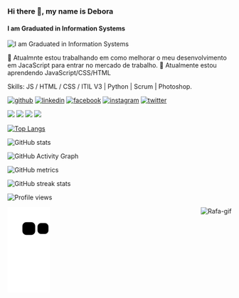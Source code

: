 ### Hi there 👋, my name is Debora
#### I am Graduated in Information Systems
![I am Graduated in Information Systems](https://scontent.fcgh7-1.fna.fbcdn.net/v/t39.30808-6/275331334_482049520073141_5837718659680056445_n.jpg?_nc_cat=101&ccb=1-5&_nc_sid=e3f864&_nc_ohc=yIoDL0FGgsQAX8CgRJr&_nc_ht=scontent.fcgh7-1.fna&oh=00_AT-1ZYorVJbZahsSwxtq0SyeRNyt6vvYe7Il-aC1RHSbCg&oe=6229365E)

🔭 Atualmnte estou trabalhando em como melhorar o meu desenvolvimento em JacaScript para entrar no mercado de trabalho.
🌱 Atualmente estou aprendendo JavaScript/CSS/HTML

Skills: JS / HTML / CSS / ITIL V3 | Python | Scrum | Photoshop.  


[<img src='https://cdn.jsdelivr.net/npm/simple-icons@3.0.1/icons/github.svg' alt='github' height='40'>](https://github.com/dllyon)  [<img src='https://cdn.jsdelivr.net/npm/simple-icons@3.0.1/icons/linkedin.svg' alt='linkedin' height='40'>](https://www.linkedin.com/in/linkedin.com/in/debora-silva-384900127/)  [<img src='https://cdn.jsdelivr.net/npm/simple-icons@3.0.1/icons/facebook.svg' alt='facebook' height='40'>](https://www.facebook.com/https://www.facebook.com/debora.felixdasilva.3)  [<img src='https://cdn.jsdelivr.net/npm/simple-icons@3.0.1/icons/instagram.svg' alt='instagram' height='40'>](https://www.instagram.com/twitter.com/Debora__Silva/)  [<img src='https://cdn.jsdelivr.net/npm/simple-icons@3.0.1/icons/twitter.svg' alt='twitter' height='40'>](https://twitter.com/twitter.com/Debora__Silva)  

<div> 
  <a href="https://instagram.com/deborallyon" target="_blank"><img src="https://img.shields.io/badge/-Instagram-%23E4405F?style=for-the-badge&logo=instagram&logoColor=white" target="_blank"></a>
  <a href = "mailto:deborafllyon@gmail.com"><img src="https://img.shields.io/badge/-Gmail-%23333?style=for-the-badge&logo=gmail&logoColor=white" target="_blank"></a>
  <a href="https://www.linkedin.com/in/debora-silva-384900127a" target="_blank"><img src="https://img.shields.io/badge/-LinkedIn-%230077B5?style=for-the-badge&logo=linkedin&logoColor=white" target="_blank"></a> 
  <a href="https://medium.com/@amoradedados"><img src="https://img.shields.io/badge/Medium-12100E?style=for-the-badge&logo=medium&logoColor=white"></a> 
</div> 

[![Top Langs](https://github-readme-stats.vercel.app/api/top-langs/?username=dllyon)](https://github.com/anuraghazra/github-readme-stats)

![GitHub stats](https://github-readme-stats.vercel.app/api?username=dllyon&show_icons=true&count_private=true)  

![GitHub Activity Graph](https://activity-graph.herokuapp.com/graph?username=dllyon)  

![GitHub metrics](https://metrics.lecoq.io/dllyon)  

![GitHub streak stats](https://github-readme-streak-stats.herokuapp.com/?user=dllyon)  

![Profile views](https://gpvc.arturio.dev/dllyon)  


<div>  
<img align="right" alt="Rafa-gif" src="https://cdn.discordapp.com/attachments/795358919417397249/825430589581688872/hi.gif">
</div> 


![Snake animation](https://github.com/rafaballerini/rafaballerini/blob/output/github-contribution-grid-snake.svg)
